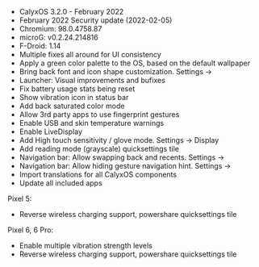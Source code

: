 * CalyxOS 3.2.0 - February 2022
* February 2022 Security update (2022-02-05)
* Chromium: 98.0.4758.87
* microG: v0.2.24.214816
* F-Droid: 1.14
* Multiple fixes all around for UI consistency
* Apply a green color palette to the OS, based on the default wallpaper
* Bring back font and icon shape customization. Settings -> 
* Launcher: Visual improvements and bufixes
* Fix battery usage stats being reset
* Show vibration icon in status bar
* Add back saturated color mode
* Allow 3rd party apps to use fingerprint gestures
* Enable USB and skin temperature warnings
* Enable LiveDisplay
* Add High touch sensitivity / glove mode. Settings -> Display
* Add reading mode (grayscale) quicksettings tile
* Navigation bar: Allow swapping back and recents. Settings ->
* Navigation bar: Allow hiding gesture navigation hint. Settings ->
* Import translations for all CalyxOS components
* Update all included apps

Pixel 5:
* Reverse wireless charging support, powershare quicksettings tile

Pixel 6, 6 Pro:
* Enable multiple vibration strength levels
* Reverse wireless charging support, powershare quicksettings tile
